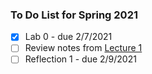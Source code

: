 ### To Do List for Spring 2021
- [x] Lab 0 - due 2/7/2021
- [ ] Review notes from [Lecture 1](https://docs.google.com/presentation/d/1iZ4JECgPQwAJDCw3PJkySlBYmSsb0rSM9_kkzrME3d8/edit)
- [ ] Reflection 1 - due 2/9/2021
